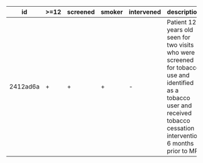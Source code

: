 |id|>=12|screened|smoker|intervened|description|
|---|---|---|---|---|---|
|2412ad6a|+|+|+|-|Patient 12 years old seen for two visits who were screened for tobacco use and identified as a tobacco user and received tobacco cessation intervention 6 months prior to MP|